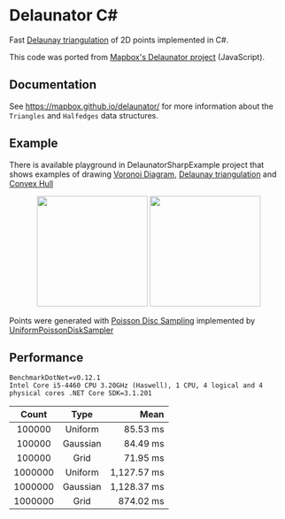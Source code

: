 # Delaunator C#

Fast [Delaunay triangulation](https://en.wikipedia.org/wiki/Delaunay_triangulation) of 2D points implemented in C#.

This code was ported from [Mapbox's Delaunator project](https://github.com/mapbox/delaunator) (JavaScript).

## Documentation

See https://mapbox.github.io/delaunator/ for more information about the `Triangles` and `Halfedges` data structures.


##  Example

There is available playground in DelaunatorSharpExample project that shows examples of drawing [Voronoi Diagram](https://en.wikipedia.org/wiki/Voronoi_diagram), [Delaunay triangulation](https://en.wikipedia.org/wiki/Delaunay_triangulation) and [Convex Hull](https://en.wikipedia.org/wiki/Convex_hull)

<p float="left" align="middle">
<img src="https://github.com/nol1fe/delaunator-sharp/blob/master/Images/Delaunator_Rectangle.png" height="200" width="200">
<img src="https://github.com/nol1fe/delaunator-sharp/blob/master/Images/Delaunator_Circle.PNG" height="200" width="200">
</p>

Points were generated with [Poisson Disc Sampling](https://www.jasondavies.com/poisson-disc)
implemented by [UniformPoissonDiskSampler](http://theinstructionlimit.com/fast-uniform-poisson-disk-sampling-in-c)

## Performance

```
BenchmarkDotNet=v0.12.1
Intel Core i5-4460 CPU 3.20GHz (Haswell), 1 CPU, 4 logical and 4 physical cores .NET Core SDK=3.1.201
```

|   **Count** |     **Type** |     **Mean** |
|:--------:|:--------:|------------:|
|  100000 |  Uniform |    85.53 ms |
|  100000 | Gaussian |    84.49 ms |
|  100000 |     Grid |    71.95 ms |
|  1000000 |  Uniform | 1,127.57 ms |
|  1000000 | Gaussian | 1,128.37 ms |
|  1000000 |     Grid |   874.02 ms |
